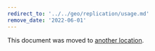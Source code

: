 ```yaml
---
redirect_to: '../../geo/replication/usage.md'
remove_date: '2022-06-01'
---
```


This document was moved to [another location](../../geo/replication/usage.md).

<!-- This redirect file can be deleted after 2022-06-01 -->
<!-- Before deletion, see: https://docs.gitlab.com/ee/development/documentation/#move-or-rename-a-page -->
